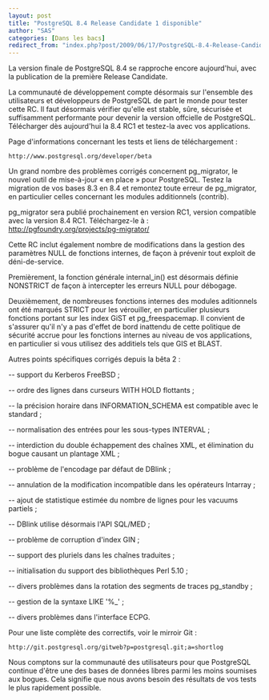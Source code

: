 ```yaml
---
layout: post
title: "PostgreSQL 8.4 Release Candidate 1 disponible"
author: "SAS"
categories: [Dans les bacs]
redirect_from: "index.php?post/2009/06/17/PostgreSQL-8.4-Release-Candidate-1-disponible"
---
```





<!--more-->


La version finale de PostgreSQL 8.4 se rapproche encore aujourd'hui, avec la publication de la première Release Candidate. 



La communauté de développement compte désormais sur l'ensemble des utilisateurs et développeurs de PostgreSQL de part le monde pour tester cette RC. Il faut désormais vérifier qu'elle est stable, sûre, sécurisée et suffisamment performante pour devenir la version offcielle de PostgreSQL. Télécharger dès aujourd'hui la 8.4 RC1 et testez-la avec vos applications.



Page d'informations concernant les tests et liens de téléchargement :

    http://www.postgresql.org/developer/beta



Un grand nombre des problèmes corrigés concernent pg_migrator, le nouvel outil de mise-à-jour « en place » pour PostgreSQL. Testez la migration de vos bases 8.3 en 8.4 et remontez toute erreur de pg_migrator, en particulier celles concernant les modules additionnels (contrib).



pg_migrator sera publié prochainement en version RC1, version compatible avec la version 8.4 RC1. Téléchargez-le à : http://pgfoundry.org/projects/pg-migrator/



Cette RC inclut également nombre de modifications dans la gestion des paramètres NULL de fonctions internes, de façon à prévenir tout exploit de déni-de-service.

Premièrement, la fonction générale internal_in() est désormais définie NONSTRICT de façon à intercepter les erreurs NULL pour débogage.

Deuxièmement, de nombreuses fonctions internes des modules aditionnels ont été marqués STRICT pour les vérouiller, en particulier plusieurs fonctions portant sur les index GiST et pg_freespacemap. Il convient de s'assurer qu'il n'y a pas d'effet de bord inattendu de cette politique de sécurité accrue pour les fonctions internes au niveau de vos applications, en particulier si vous utilisez des additiels tels que GIS et BLAST.



Autres points spécifiques corrigés depuis la bêta 2 :



-- support du Kerberos FreeBSD ;

-- ordre des lignes dans curseurs WITH HOLD flottants ;

-- la précision horaire dans INFORMATION_SCHEMA est compatible avec le standard ;

-- normalisation des entrées pour les sous-types INTERVAL ;

-- interdiction du double échappement des chaînes XML, et élimination du bogue causant un plantage XML ;

-- problème de l'encodage par défaut de DBlink ;

-- annulation de la modification incompatible dans les opérateurs Intarray ;

-- ajout de statistique estimée du nombre de lignes pour les vacuums partiels ;

-- DBlink utilise désormais l'API SQL/MED ;

-- problème de corruption d'index GIN ;

-- support des pluriels dans les chaînes traduites ;

-- initialisation du support des bibliothèques Perl 5.10 ;

-- divers problèmes dans la rotation des segments de traces pg_standby ;

-- gestion de la syntaxe LIKE '%_' ;

-- divers problèmes dans l'interface ECPG.



Pour une liste complète des correctifs, voir le mirroir Git :

    http://git.postgresql.org/gitweb?p=postgresql.git;a=shortlog



Nous comptons sur la communauté des utilisateurs pour que PostgreSQL continue d'être une des bases de données libres parmi les moins soumises aux bogues. Cela signifie que nous avons besoin des résultats de vos tests le plus rapidement possible.